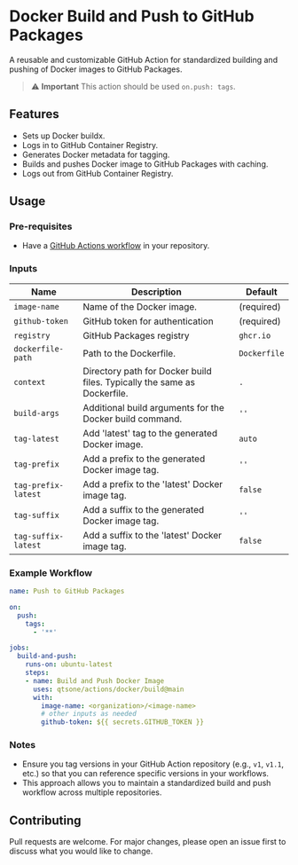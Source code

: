 # Docker Build and Push to GitHub Packages

A reusable and customizable GitHub Action for standardized building and pushing of Docker images to GitHub Packages.

> :warning: **Important**
> This action should be used `on.push: tags`.

## Features

- Sets up Docker buildx.
- Logs in to GitHub Container Registry.
- Generates Docker metadata for tagging.
- Builds and pushes Docker image to GitHub Packages with caching.
- Logs out from GitHub Container Registry.

## Usage

### Pre-requisites

- Have a [GitHub Actions workflow](https://docs.github.com/en/actions/configuring-and-managing-workflows/configuring-a-workflow) in your repository.

### Inputs

| Name                | Description                                                                 | Default    |
|---------------------|-----------------------------------------------------------------------------|------------|
| `image-name`        | Name of the Docker image.                                                   | (required) |
| `github-token`      | GitHub token for authentication                                             | (required) |
| `registry`          | GitHub Packages registry                                                    | `ghcr.io`  |
| `dockerfile-path`   | Path to the Dockerfile.                                                     | `Dockerfile` |
| `context`           | Directory path for Docker build files. Typically the same as Dockerfile.    | `.`        |
| `build-args`        | Additional build arguments for the Docker build command.                    | `''`       |
| `tag-latest`        | Add 'latest' tag to the generated Docker image.                             | `auto`     |
| `tag-prefix`        | Add a prefix to the generated Docker image tag.                             | `''`       |
| `tag-prefix-latest` | Add a prefix to the 'latest' Docker image tag.                              | `false`    |
| `tag-suffix`        | Add a suffix to the generated Docker image tag.                             | `''`       |
| `tag-suffix-latest` | Add a suffix to the 'latest' Docker image tag.                              | `false`    |

### Example Workflow

```yaml
name: Push to GitHub Packages

on:
  push:
    tags:
      - '**'

jobs:
  build-and-push:
    runs-on: ubuntu-latest
    steps:
    - name: Build and Push Docker Image
      uses: qtsone/actions/docker/build@main
      with:
        image-name: <organization>/<image-name>
        # other inputs as needed
        github-token: ${{ secrets.GITHUB_TOKEN }}
```

### Notes

- Ensure you tag versions in your GitHub Action repository (e.g., `v1`, `v1.1`, etc.) so that you can reference specific versions in your workflows.
- This approach allows you to maintain a standardized build and push workflow across multiple repositories.

## Contributing

Pull requests are welcome. For major changes, please open an issue first to discuss what you would like to change.
